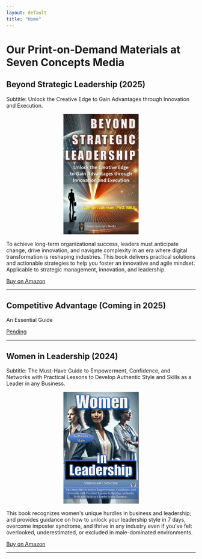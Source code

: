 ```yaml
---
layout: default
title: "Home"
---
```


# Our Print‑on‑Demand Materials at Seven Concepts Media

## Beyond Strategic Leadership (2025)  
Subtitle: Unlock the Creative Edge to Gain Advantages through Innovation and Execution.

<p align="center">
  <img src="/assets/images/BSL_Cover.jpg" alt="Beyond Strategic Leadership cover" width="200">
</p>

To achieve long-term organizational success, leaders must anticipate change, drive innovation, and navigate complexity in an era where digital transformation is reshaping industries. This book delivers practical solutions and actionable strategies to help you foster an innovative and agile mindset. Applicable to strategic management, innovation, and leadership.

[Buy on Amazon](https://www.amazon.com/Beyond-Strategic-Leadership-Advantages-Innovation/dp/B0F48HYRR1/ref=sr_1_1?crid=3U4KB7MN2614Q&dib=eyJ2IjoiMSJ9.EpV-RCUAdnSUBbREaj1ayQ.lUgQNm-9a8VbSrKVqSLVdVQILC--qlUYKl-24aGfFLY&dib_tag=se&keywords=beyond+strategic+leadership+by+klamont+johnson&qid=1745294857&sprefix=beyond+strategic+leadershi%2Caps%2C98&sr=8-1)

---

## Competitive Advantage (Coming in 2025)
An Essential Guide

[Pending](https://…)

---

## Women in Leadership (2024)
Subtitle: The Must-Have Guide to Empowerment, Confidence, and Networks with Practical Lessons to Develop Authentic Style and Skills as a Leader in any Business.

<p align="center">
  <img src="/assets/images/WinL_Cover.jpg" alt="Women in Leadership cover" width="200">
</p>

This book recognizes women's unique hurdles in business and leadership; and provides guidance  on how to unlock your leadership style in 7 days, overcome imposter syndrome, and thrive in any industry even if you've felt overlooked, underestimated, or excluded in male-dominated environments.

[Buy on Amazon](https://www.amazon.com/Women-Leadership-Must-Have-Empowerment-Confidence/dp/B0DNNLBLFJ/ref=sr_1_1?crid=H2PDWDOQYAAE&dib=eyJ2IjoiMSJ9.zv4afSJIg-tPKo-GQ6gSSn5pRcOksX8Ub8tUUdsrOfLQDiMVJEWzhqkWxOhZOBOoqzVKxJWFkmu6yuIwP89AwAco0isokuhA2oKQ5_I7LZM2dksXVFy4VkW_hYkSPu8SgE1aUqtARIuh2tVwrF6mHw.R6gP14UdWb8e-pPHTKmVtMcheWY7R4E6KE5KLteet5s&dib_tag=se&keywords=women+in+leadership+by+visionary+voices&qid=1745295109&sprefix=women+in+leadership+by+visionary+voices%2Caps%2C95&sr=8-1)

---

